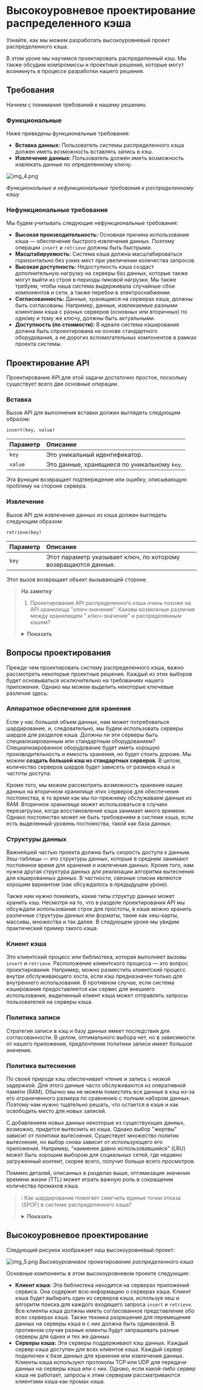 # Высокоуровневое проектирование распределенного кэша

Узнайте, как мы можем разработать высокоуровневый проект распределенного кэша.

В этом уроке мы научимся проектировать распределенный кэш. Мы также обсудим компромиссы и проектные решения, которые могут возникнуть в
процессе разработки нашего решения.

## Требования

Начнем с понимания требований к нашему решению.

### Функциональные

Ниже приведены функциональные требования:

* **Вставка данных:** Пользователь системы распределенного кэша должен иметь возможность вставлять запись в кэш.
* **Извлечение данных:** Пользователь должен иметь возможность извлекать данные по определенному ключу.

![img_4.png](img/img_4.png)

*Функциональные и нефункциональные требования к распределенному кэшу*

### Нефункциональные требования

Мы будем учитывать следующие нефункциональные требования:

* **Высокая производительность:** Основная причина использования кэша — обеспечение быстрого извлечения данных. Поэтому операции `insert`
  и `retrieve` должны быть быстрыми.
* **Масштабируемость:** Система кэша должна масштабироваться горизонтально без узких мест при увеличении количества запросов.
* **Высокая доступность:** Недоступность кэша создаст дополнительную нагрузку на серверы баз данных, которые также могут выйти из строя в
  периоды пиковой нагрузки. Мы также требуем, чтобы наша система выдерживала случайные сбои компонентов и сети, а также перебои в
  электроснабжении.
* **Согласованность:** Данные, хранящиеся на серверах кэша, должны быть согласованы. Например, данные, извлекаемые разными клиентами кэша с
  разных серверов (основных или вторичных) по одному и тому же ключу, должны быть актуальными.
* **Доступность (по стоимости):** В идеале система кэширования должна быть спроектирована на основе стандартного оборудования, а не дорогих
  вспомогательных компонентов в рамках проекта системы.

## Проектирование API

Проектирование API для этой задачи достаточно простое, поскольку существует всего две основные операции.

### Вставка

Вызов API для выполнения вставки должен выглядеть следующим образом:

```
insert(key, value)
```

| **Параметр** | **Описание**                                 |
|:-------------|:---------------------------------------------|
| `key`        | Это уникальный идентификатор.                |
| `value`      | Это данные, хранящиеся по уникальному `key`. |

Эта функция возвращает подтверждение или ошибку, описывающую проблему на стороне сервера.

### Извлечение

Вызов API для извлечения данных из кэша должен выглядеть следующим образом:

```
retrieve(key)
```

| **Параметр** | **Описание**                                                   |
|:-------------|:---------------------------------------------------------------|
| `key`        | Этот параметр указывает ключ, по которому возвращаются данные. |

Этот вызов возвращает объект вызывающей стороне.

> **На заметку**
>
> 1. Проектирование API распределенного кэша очень похоже на API хранилища "ключ-значение". Каковы возможные различия между хранилищем "
     ключ-значение" и распределенным кэшем?
>
> <details>
>  <summary><b>Показать</b></summary>
> Некоторые из ключевых отличий заключаются в следующем:
>
> Хранилища ключей и значений должны обеспечивать долговременное хранение данных (постоянство). Для повышения производительности чтения в
> дополнение к постоянному хранилищу используется кэш.
>
> Кэш обрабатывает данные из оперативной памяти. Хранилище ключей и значений записывает данные в энергонезависимое хранилище.
>
> Хранилища ключей и значений надежны и должны выдерживать сбои. Однако кэши могут аварийно завершать работу и после восстановления
> заполняться заново.
> </details>

## Вопросы проектирования

Прежде чем проектировать систему распределенного кэша, важно рассмотреть некоторые проектные решения. Каждый из этих выборов будет
основываться исключительно на требованиях нашего приложения. Однако мы можем выделить некоторые ключевые различия здесь:

### Аппаратное обеспечение для хранения

Если у нас большой объем данных, нам может потребоваться шардирование, и, следовательно, мы будем использовать серверы шардов для разделов
кэша. Должны ли эти серверы быть специализированным или стандартным оборудованием? Специализированное оборудование будет иметь хорошую
производительность и емкость хранения, но будет стоить дороже. Мы можем **создать большой кэш из стандартных серверов**. В целом, количество
серверов шардов будет зависеть от размера кэша и частоты доступа.

Кроме того, мы можем рассмотреть возможность хранения наших данных на вторичном хранилище этих серверов для обеспечения постоянства, в то
время как мы по-прежнему обслуживаем данные из RAM. Вторичное хранилище может использоваться в случаях перезагрузки, когда восстановление
кэша занимает много времени. Однако постоянство может не быть требованием в системе кэша, если есть выделенный уровень постоянства, такой
как база данных.

### Структуры данных

Важнейшей частью проекта должна быть скорость доступа к данным. Хеш-таблицы — это структуры данных, которые в среднем занимают постоянное
время для хранения и извлечения данных. Кроме того, нам нужна другая структура данных для реализации алгоритма вытеснения для кэшированных
данных. В частности, связные списки являются хорошим вариантом (как обсуждалось в предыдущем уроке).

Также нам нужно понимать, какие типы структур данных может хранить кэш. Несмотря на то, что в разделе проектирования API мы обсуждали
использование строк для простоты, в кэше можно хранить различные структуры данных или форматы, такие как хеш-карты, массивы, множества и так
далее. В следующем уроке мы увидим практический пример такого кэша.

### Клиент кэша

Это клиентский процесс или библиотека, которая выполняет вызовы `insert` и `retrieve`. Расположение клиентского процесса — это вопрос
проектирования. Например, можно разместить клиентский процесс внутри обслуживающего хоста, если кэш предназначен только для внутреннего
использования. В противном случае, если система кэширования предоставляется как сервис для внешнего использования, выделенный клиент кэша
может отправлять запросы пользователей на серверы кэша.

### Политика записи

Стратегия записи в кэш и базу данных имеет последствия для согласованности. В целом, оптимального выбора нет, но в зависимости от нашего
приложения, предпочтение политики записи имеет большое значение.

### Политика вытеснения

По своей природе кэш обеспечивает чтение и запись с низкой задержкой. Для этого данные часто обслуживаются из оперативной памяти (RAM).
Обычно мы не можем поместить все данные в кэш из-за его ограниченного размера по сравнению с полным набором данных. Поэтому нам нужно
тщательно решать, что остается в кэше и как освободить место для новых записей.

С добавлением новых данных некоторые из существующих данных, возможно, придется вытеснить из кэша. Однако выбор "жертвы" зависит от политики
вытеснения. Существует множество политик вытеснения, но выбор снова зависит от использующего его приложения. Например, "наименее давно
использовавшийся" (LRU) может быть хорошим выбором для социальных сетей, где недавно загруженный контент, скорее всего, получит больше всего
просмотров.

Помимо деталей, описанных в разделах выше, оптимизация значения времени жизни (TTL) может играть важную роль в сокращении количества
промахов кэша.

> ℹ️ Как шардирование помогает смягчить единые точки отказа (SPOF) в системе распределенного кэша?
>
> <details>
>  <summary><b>Показать</b></summary>
> Sharding предполагает разделение данных кэша на более мелкие, управляемые блоки (сегменты) и их распределение по нескольким серверам кэширования. Этот подход позволяет снизить вероятность возникновения отдельных точек сбоя (SPOF), гарантируя, что каждый сегмент хранится на отдельном сервере. При сбое одного сервера теряются только данные на затронутом сегменте, в то время как остальная часть системы остается неповрежденной.
> </details>

## Высокоуровневое проектирование

Следующий рисунок изображает наш высокоуровневый проект:

![img_5.png](img/img_5.png)
*Высокоуровневое проектирование распределенного кэша*

Основные компоненты в этом высокоуровневом проекте следующие:

* **Клиент кэша:** Эта библиотека находится на серверах приложений сервиса. Она содержит всю информацию о серверах кэша. Клиент кэша будет
  выбирать один из серверов кэша, используя хеш и алгоритм поиска для каждого входящего запроса `insert` и `retrieve`. Все клиенты кэша
  должны иметь согласованное представление обо всех серверах кэша. Также техника разрешения для перемещения данных на серверы кэша и с них
  должна быть одинаковой. В противном случае разные клиенты будут запрашивать разные серверы для одних и тех же данных.
* **Серверы кэша:** Эти серверы поддерживают кэш данных. Каждый сервер кэша доступен для всех клиентов кэша. Каждый сервер подключен к базе
  данных для хранения или извлечения данных. Клиенты кэша используют протоколы TCP или UDP для передачи данных на серверы кэша или с них.
  Однако, если какой-либо сервер кэша не работает, запросы к этим серверам рассматриваются клиентами кэша как промах кэша.